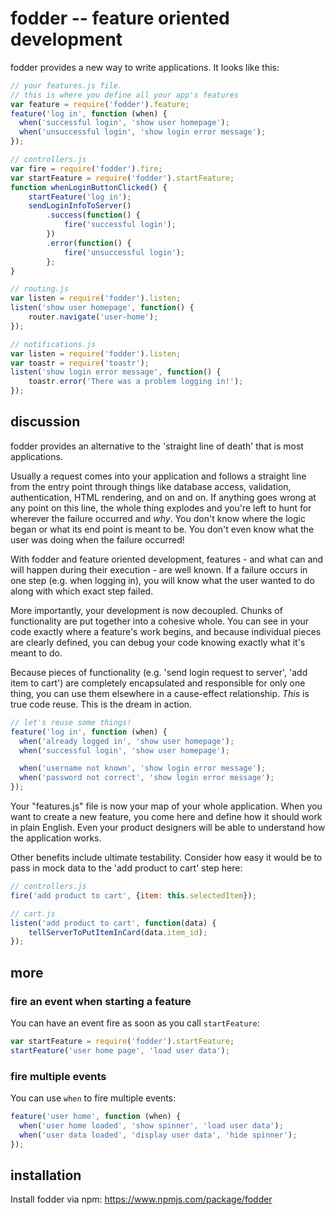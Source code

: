 # fodder -- feature oriented development

fodder provides a new way to write applications. It looks like this:

```js
// your features.js file.
// this is where you define all your app's features
var feature = require('fodder').feature;
feature('log in', function (when) {
  when('successful login', 'show user homepage');
  when('unsuccessful login', 'show login error message');
});

// controllers.js
var fire = require('fodder').fire;
var startFeature = require('fodder').startFeature;
function whenLoginButtonClicked() {
    startFeature('log in');
    sendLoginInfoToServer()
        .success(function() {
            fire('successful login');
        })
        .error(function() {
            fire('unsuccessful login');
        };
}

// routing.js
var listen = require('fodder').listen;
listen('show user homepage', function() {
    router.navigate('user-home');
});

// notifications.js
var listen = require('fodder').listen;
var toastr = require('toastr');
listen('show login error message', function() {
    toastr.error('There was a problem logging in!');
});
```

## discussion

fodder provides an alternative to the 'straight line of death' that is most applications.

Usually a request comes into your application and follows a straight line from the
entry point through things like database access, validation, authentication, HTML rendering,
and on and on. If anything goes wrong at any point on this line, the whole thing explodes
and you're left to hunt for wherever the failure occurred and _why_. You don't know where
the logic began or what its end point is meant to be. You don't even know what the user
was doing when the failure occurred!

With fodder and feature oriented development, features - and what can and will happen during their
execution - are well known. If a failure occurs in one step (e.g. when logging in), you will know
what the user wanted to do along with which exact step failed.

More importantly, your development is now decoupled. Chunks of functionality are put together
into a cohesive whole. You can see in your code exactly where a feature's work begins,
and because individual pieces are clearly defined, you can debug your code knowing exactly
what it's meant to do.

Because pieces of functionality (e.g. 'send login request to server', 'add item to cart')
are completely encapsulated and responsible for only one thing, you can use them
elsewhere in a cause-effect relationship. _This_ is true code reuse. This is the dream
in action.

```js
// let's reuse some things!
feature('log in', function (when) {
  when('already logged in', 'show user homepage');
  when('successful login', 'show user homepage');

  when('username not known', 'show login error message');
  when('password not correct', 'show login error message');
});
```

Your "features.js" file is now your map of your whole application. When you want to create
a new feature, you come here and define how it should work in plain English. Even your
product designers will be able to understand how the application works.

Other benefits include ultimate testability. Consider how easy it would be to pass in mock
data to the 'add product to cart' step here:

```js
// controllers.js
fire('add product to cart', {item: this.selectedItem});

// cart.js
listen('add product to cart', function(data) {
    tellServerToPutItemInCard(data.item_id);
});
```

## more

### fire an event when starting a feature

You can have an event fire as soon as you call `startFeature`:

```js
var startFeature = require('fodder').startFeature;
startFeature('user home page', 'load user data');
```

### fire multiple events

You can use `when` to fire multiple events:

```js
feature('user home', function (when) {
  when('user home loaded', 'show spinner', 'load user data');
  when('user data loaded', 'display user data', 'hide spinner');
});
```

## installation

Install fodder via npm: https://www.npmjs.com/package/fodder